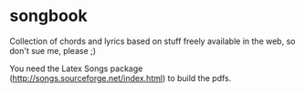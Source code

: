 # songbook
Collection of chords and lyrics based on stuff freely available in the web, so don't sue me, please ;)

You need the Latex Songs package (http://songs.sourceforge.net/index.html) to build the pdfs.
